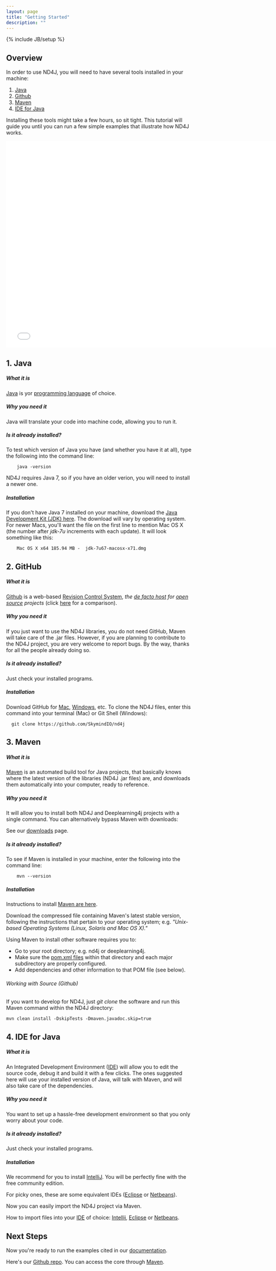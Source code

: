 ```yaml
---
layout: page
title: "Getting Started"
description: ""
---
```

{% include JB/setup %}

## Overview

In order to use ND4J, you will need to have several tools installed in your machine:

1. [Java](https://github.com/globalcaos/nd4j/blob/gh-pages/getstarted.md#1-java)
2. [Github](https://github.com/globalcaos/nd4j/blob/gh-pages/getstarted.md#2-github)
3. [Maven](https://github.com/globalcaos/nd4j/blob/gh-pages/getstarted.md#3-maven)
4. [IDE for Java](https://github.com/globalcaos/nd4j/blob/gh-pages/getstarted.md#4-ide-for-java)

Installing these tools might take a few hours, so sit tight. This tutorial will guide you until you can run a few simple examples that illustrate how ND4J works.

<iframe width="750" height="560" src="//www.youtube.com/embed/D0TrW9ht2Qo" frameborder="0" allowfullscreen></iframe>

## 1. Java

##### What it is
[Java](http://en.wikipedia.org/wiki/Java_%28programming_language%29) is yor [programming language](http://en.wikipedia.org/wiki/Comparison_of_programming_languages) of choice.

##### Why you need it
Java will translate your code into machine code, allowing you to run it.

##### Is it already installed?
To test which version of Java you have (and whether you have it at all), type the following into the command line:

		java -version
ND4J requires Java 7, so if you have an older verion, you will need to install a newer one.

##### Installation
If you don't have Java 7 installed on your machine, download the [Java Development Kit (JDK) here](http://www.oracle.com/technetwork/java/javase/downloads/jdk7-downloads-1880260.html). The download will vary by operating system. For newer Macs, you'll want the file on the first line to mention Mac OS X (the number after *jdk-7u* increments with each update). It will look something like this:

		Mac OS X x64 185.94 MB -  jdk-7u67-macosx-x71.dmg

## 2. GitHub

##### What it is
[Github](http://en.wikipedia.org/wiki/GitHub) is a web-based [Revision Control System](http://en.wikipedia.org/wiki/Revision_control), _the [de facto host](http://opensource.com/life/12/11/code-hosting-comparison) for [open source](http://en.wikipedia.org/wiki/Comparison_of_open-source_software_hosting_facilities) projects_ (click [here](http://en.wikipedia.org/wiki/Comparison_of_open-source_software_hosting_facilities) for a comparison).

##### Why you need it
If you just want to use the ND4J libraries, you do not need GitHub, Maven will take care of the .jar files. However, if you are planning to contribute to the ND4J project, you are very welcome to report bugs. By the way, thanks for all the people already doing so.

##### Is it already installed?
Just check your installed programs.

##### Installation
Download GitHub for [Mac](https://mac.github.com/), [Windows](https://windows.github.com/), etc.
To clone the ND4J files, enter this command into your terminal (Mac) or Git Shell (Windows):

      git clone https://github.com/SkymindIO/nd4j

## 3. Maven

##### What it is
[Maven](http://maven.apache.org/what-is-maven.html) is an automated build tool for Java projects, that basically knows where the latest version of the libraries (ND4J .jar files) are, and downloads them automatically into your computer, ready to reference.

##### Why you need it
It will allow you to install both ND4J and Deeplearning4j projects with a single command. You can alternatively bypass Maven with downloads:

See our [downloads](http://nd4j.org/downloads.html) page.

##### Is it already installed?
To see if Maven is installed in your machine, enter the following into the command line:

		mvn --version

##### Installation
Instructions to install [Maven are here](https://maven.apache.org/download.cgi). 

Download the compressed file containing Maven's latest stable version, following the instructions that pertain to your operating system; e.g. *"Unix-based Operating Systems (Linux, Solaris and Mac OS X)."* 

Using Maven to install other software requires you to: 

* Go to your root directory; e.g. nd4j or deeplearning4j.
* Make sure the [pom.xml files](https://maven.apache.org/pom.html) within that directory and each major subdirectory are properly configured. 
* Add dependencies and other information to that POM file (see below).

###### Working with Source (Github)

If you want to develop for ND4J, just *git clone* the software and run this Maven command within the ND4J directory:

    mvn clean install -DskipTests -Dmaven.javadoc.skip=true


## 4. IDE for Java

##### What it is
An Integrated Development Environment ([IDE](http://encyclopedia.thefreedictionary.com/integrated+development+environment)) will allow you to edit the source code, debug it and build it with a few clicks. The ones suggested here will use your installed version of Java, will talk with Maven, and will also take care of the dependencies.

##### Why you need it
You want to set up a hassle-free development environment so that you only worry about your code.

##### Is it already installed?
Just check your installed programs.

##### Installation
We recommend for you to install [IntelliJ](https://www.jetbrains.com/idea/download/). You will be perfectly fine with the free community edition.

For picky ones, these are some equivalent IDEs ([Eclipse](http://books.sonatype.com/m2eclipse-book/reference/creating-sect-importing-projects.html) or [Netbeans](http://wiki.netbeans.org/MavenBestPractices)).

Now you can easily import the ND4J project via Maven.

How to import files into your [IDE](http://encyclopedia.thefreedictionary.com/integrated+development+environment) of choice:
[Intellij](http://stackoverflow.com/questions/1051640/correct-way-to-add-lib-jar-to-an-intellij-idea-project),
[Eclipse](http://stackoverflow.com/questions/3280353/how-to-import-a-jar-in-eclipse) or [Netbeans](http://gpraveenkumar.wordpress.com/2009/06/17/abc-to-import-a-jar-file-in-netbeans-6-5/).

## Next Steps

Now you're ready to run the examples cited in our [documentation](../elementwise.html).

Here's our [Github repo](https://github.com/SkymindIO/nd4j). You can access the core through [Maven](http://maven.apache.org/download.cgi).

